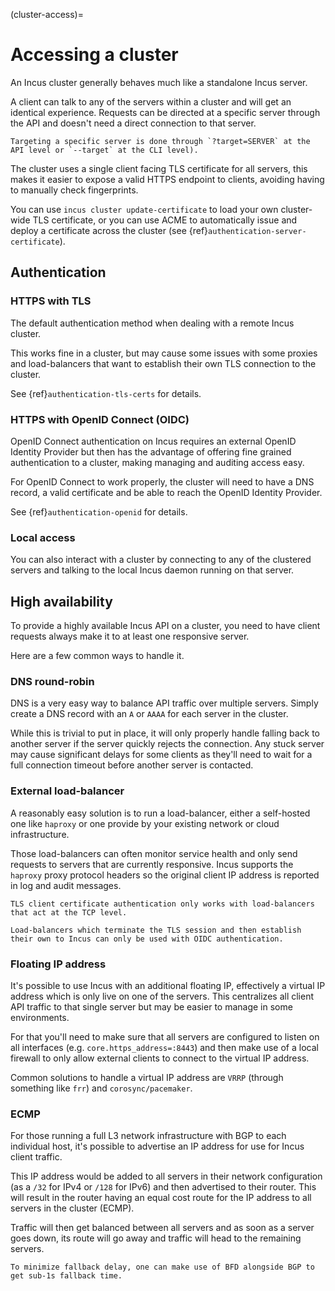 (cluster-access)=
# Accessing a cluster
An Incus cluster generally behaves much like a standalone Incus server.

A client can talk to any of the servers within a cluster and will get an
identical experience. Requests can be directed at a specific server
through the API and doesn't need a direct connection to that server.

```{note}
Targeting a specific server is done through `?target=SERVER` at the API level or `--target` at the CLI level).
```

The cluster uses a single client facing TLS certificate for all servers,
this makes it easier to expose a valid HTTPS endpoint to clients,
avoiding having to manually check fingerprints.

You can use `incus cluster update-certificate` to load your own
cluster-wide TLS certificate, or you can use ACME to automatically issue
and deploy a certificate across the cluster (see {ref}`authentication-server-certificate`).

## Authentication
### HTTPS with TLS
The default authentication method when dealing with a remote Incus cluster.

This works fine in a cluster, but may cause some issues with some
proxies and load-balancers that want to establish their own TLS
connection to the cluster.

See {ref}`authentication-tls-certs` for details.

### HTTPS with OpenID Connect (OIDC)
OpenID Connect authentication on Incus requires an external OpenID
Identity Provider but then has the advantage of offering fine grained
authentication to a cluster, making managing and auditing access easy.

For OpenID Connect to work properly, the cluster will need to have a DNS
record, a valid certificate and be able to reach the OpenID Identity
Provider.

See {ref}`authentication-openid` for details.

### Local access
You can also interact with a cluster by connecting to any of the
clustered servers and talking to the local Incus daemon running on that
server.

## High availability
To provide a highly available Incus API on a cluster, you need to have
client requests always make it to at least one responsive server.

Here are a few common ways to handle it.

### DNS round-robin
DNS is a very easy way to balance API traffic over multiple servers.
Simply create a DNS record with an `A` or `AAAA` for each server in the cluster.

While this is trivial to put in place, it will only properly handle falling back to another server if the server quickly rejects the connection.
Any stuck server may cause significant delays for some clients as they'll need to wait for a full connection timeout before another server is contacted.

### External load-balancer
A reasonably easy solution is to run a load-balancer, either a self-hosted one like `haproxy` or one provide by your existing network or cloud infrastructure.

Those load-balancers can often monitor service health and only send requests to servers that are currently responsive.
Incus supports the `haproxy` proxy protocol headers so the original client IP address is reported in log and audit messages.

```{note}
TLS client certificate authentication only works with load-balancers that act at the TCP level.

Load-balancers which terminate the TLS session and then establish their own to Incus can only be used with OIDC authentication.
```

### Floating IP address
It's possible to use Incus with an additional floating IP, effectively a virtual IP address which is only live on one of the servers.
This centralizes all client API traffic to that single server but may be easier to manage in some environments.

For that you'll need to make sure that all servers are configured to listen on all interfaces (e.g. `core.https_address=:8443`)
and then make use of a local firewall to only allow external clients to connect to the virtual IP address.

Common solutions to handle a virtual IP address are `VRRP` (through something like `frr`) and `corosync/pacemaker`.

### ECMP
For those running a full L3 network infrastructure with BGP to each individual host, it's possible to advertise an IP address for use for Incus client traffic.

This IP address would be added to all servers in their network configuration (as a `/32` for IPv4 or `/128` for IPv6) and then advertised to their router.
This will result in the router having an equal cost route for the IP address to all servers in the cluster (ECMP).

Traffic will then get balanced between all servers and as soon as a server goes down, its route will go away and traffic will head to the remaining servers.

```{note}
To minimize fallback delay, one can make use of BFD alongside BGP to get sub-1s fallback time.
```
